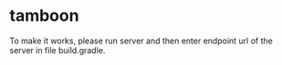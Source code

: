 # tamboon

To make it works, please run server and then enter endpoint url of the server in file build.gradle.
